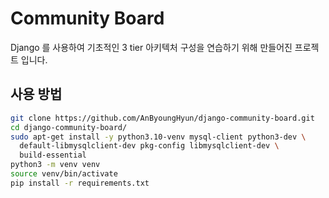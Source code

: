 # Community Board
Django 를 사용하여 기초적인 3 tier 아키텍처 구성을 연습하기 위해 만들어진 프로젝트 입니다.

## 사용 방법

``` bash
git clone https://github.com/AnByoungHyun/django-community-board.git
cd django-community-board/
sudo apt-get install -y python3.10-venv mysql-client python3-dev \
  default-libmysqlclient-dev pkg-config libmysqlclient-dev \
  build-essential
python3 -m venv venv
source venv/bin/activate
pip install -r requirements.txt
```
